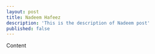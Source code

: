 ```yaml
---
layout: post
title: Nadeem Hafeez
description: 'This is the description of Nadeem post'
published: false
---
```


Content
